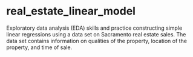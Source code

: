# real_estate_linear_model
Exploratory data analysis (EDA) skills and practice constructing simple linear regressions using a data set on Sacramento real estate sales. The data set contains information on qualities of the property, location of the property, and time of sale.
